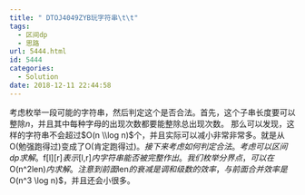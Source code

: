 ```yaml
---
title: " DTOJ4049ZYB玩字符串\t\t"
tags:
  - 区间dp
  - 思路
url: 5444.html
id: 5444
categories:
  - Solution
date: 2018-12-11 22:44:58
---
```


考虑枚举一段可能的字符串，然后判定这个是否合法。首先，这个子串长度要可以整除$n$，并且其中每种字母的出现次数都要能整除总出现次数。 那么可以发现，这样的字符串不会超过$O(n \\log n)$个，并且实际可以减小非常非常多。就是从O(勉强跑得过)变成了O(肯定跑得过)$。 接下来考虑如何判定合法。考虑可以区间dp求解。$f\[l\]\[r\]$表示$\[l,r\]$内字符串能否被完整作出。我们枚举分界点，可以在$O(n^2len)$内求解。注意到前面$len$的衰减是调和级数的效率，与前面合并效率是$O(n^3 \\log n)$，并且还会小很多。